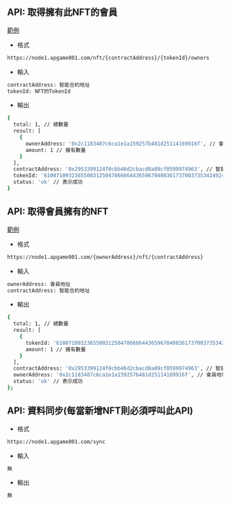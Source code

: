 


## API: 取得擁有此NFT的會員
[範例](https://node1.apgame001.com/nft/0x2953399124f0cbb46d2cbacd8a89cf0599974963/61007109323655003125047866664436596704083617370037353424924359052686341963777/owners)

- 格式
```bash
https://node1.apgame001.com/nft/{contractAddress}/{tokenId}/owners
```

- 輸入
```bash
contractAddress: 智能合約地址
tokenId: NFT的TokenId
```

- 輸出
```bash
{
  total: 1, // 總數量
  result: [
    {
      ownerAddress: '0x2c1183487c6ca1e1a159257b481d25114169916f', // 會員地址
      amount: 1 // 擁有數量
    }
  ],
  contractAddress: '0x2953399124f0cbb46d2cbacd8a89cf0599974963', // 智能合約地址
  tokenId: '61007109323655003125047866664436596704083617370037353424924359052686341963777', // NFT的TokenId
  status: 'ok' // 表示成功
}
```

## API: 取得會員擁有的NFT
[範例](https://node1.apgame001.com/0x2c1183487c6ca1e1a159257b481d25114169916f/nft/0x2953399124f0cbb46d2cbacd8a89cf0599974963)

- 格式
```bash
https://node1.apgame001.com/{ownerAddress}/nft/{contractAddress}
```

- 輸入
```bash
ownerAddress: 會員地址
contractAddress: 智能合約地址
```

- 輸出
```bash
{
  total: 1, // 總數量
  result: [
    {
      tokenId: '61007109323655003125047866664436596704083617370037353424924359052686341963777', // NFT的TokenId
      amount: 1 // 擁有數量
    }
  ],
  contractAddress: '0x2953399124f0cbb46d2cbacd8a89cf0599974963', // 智能合約地址
  ownerAddress: '0x2c1183487c6ca1e1a159257b481d25114169916f', // 會員地址
  status: 'ok' // 表示成功
};
```


## API: 資料同步(每當新增NFT則必須呼叫此API)
- 格式
```bash
https://node1.apgame001.com/sync
```

- 輸入
```bash
無
```

- 輸出
```bash
無
```
